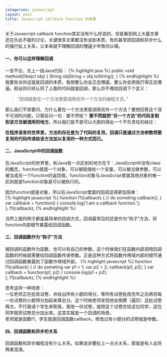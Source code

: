 ```yaml
---
categories: javascript
layout: post
title: Javascript callback function 的本质
---
```


关于Javascript callback function其实没有什么好说的，但是看到网上大量文章还在乐此不疲的讨论，关键很多文章都没有说到本质，有的甚至把回调和异步什么的强行扯上关系，让本来就不理解回调的懵逼少年情何以堪。

#### 一、你可以这样理解回调

一言不合，先上一段Java代码：
{% highlight java %}
public void method(Obejct obj) {
    String objString = obj.toString();
}
{% endhighlight %}
我要告诉你这就是回调的本质，我想要么你会正态懵逼，要么你会把我打得正态懵逼。假设你已经认同了上面的代码就是回调，那么你不难给回调下个定义：   

> “回调就是在一个方法里面调用另外一个方法的编程方式。”

那么我们不禁要问，为什么要在一个方法里面调用另外一个方法？要想回答这个深不可测的问题，只需反问一句：要不然呢？
**要不然就把“另一个方法”的代码复制到该方法被调用的地方**。所以我们是不是可以大胆的得出一个不负责任的结论：    

**在程序语言的世界里，方法的存在是为了代码的复用，回调只是通过方法参数将要复用的代码传递给该方法加以复用的一种方式而已。**    

#### 二、JavaScript中的回调函数

在JavaScript的世界里，和Java有一点区别的地方在于：JavaScript中没有class的概念，function就是一个对象，可以被赋值给一个变量，可以被当做参数，可以被当成另一个function的返回值，function对象与JavaScript里面其他对象的唯一区别就是function对象是可以被执行的。   

因为function就是对象，所以在JavaScript里面的回调显得更加简单：    
{% highlight javascript %}
function f1(callback) {
    // do someting
    callback();
}
var callback = function() {
    console.log('I am a callback function.');	
};
f1(callback);
{% endhighlight %}

当然上面的例子都是最简单的回调方式，回调最常见的还是作为“钩子”方法，将function内部细节暴露给回调函数。

#### 三、回调函数作为“钩子”方法

被回调的函数作为函数，也可以有自己的参数，这个时候我们在函数内部调用回调函数的时候就需要给回调函数传递参数。正是这种方式将函数作用域内部的细节通过回调函数暴露到了函数作用域外部。
{% highlight javascript %}
function f1(callback) {
    // do someting
    var p1 = 1;
    var p2 = 2;
    callback(p1, p2);
}
var callback = function(p1, p2) {
    console.log(p1 + p2);	
};
f1(callback);
{% endhighlight %}

思考这样一种场景：    
一位老师正在批改试卷，并给出所有小题的得分，等所有试卷批改完毕之后再将每一份试卷的小题得分加起来算总分。这个时候老师发现他会倒腾（遍历）这批试卷两次，不行我请个学生来帮我，我改一份试卷，就把这个试卷交给这位同学，这位同学就把试卷总分加出来。这其实就是一个回调的场景。    
老师就是函数f1，学生就是回调函数callback，修改过有小题分的试卷就是参数。

#### 四、回调函数和异步的关系
回调函数和异步编程没有什么关系。如果说非要扯上一点点关系，那就是有人会将两者混淆。







